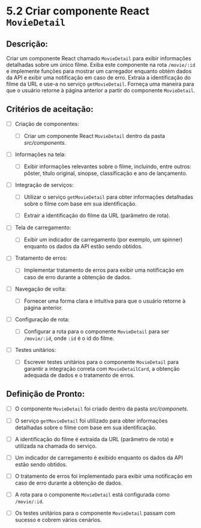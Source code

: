 # 5.2 Criar componente React `MovieDetail`

## Descrição:

Criar um componente React chamado `MovieDetail` para exibir informações detalhadas sobre um único filme. Exiba este componente na rota `/movie/:id` e implemente funções para mostrar um carregador enquanto obtém dados da API e exibir uma notificação em caso de erro. Extraia a identificação do filme da URL e use-a no serviço `getMovieDetail`. Forneça uma maneira para que o usuário retorne à página anterior a partir do componente `MovieDetail`.

## Critérios de aceitação:

- [ ] Criação de componentes:

    - [ ] Criar um componente React `MovieDetail` dentro da pasta _src/components_.

- [ ] Informações na tela:

     - [ ] Exibir informações relevantes sobre o filme, incluindo, entre outros: pôster, título original, sinopse, classificação e ano de lançamento.

- [ ] Integração de serviços:

     - [ ] Utilizar o serviço `getMovieDetail` para obter informações detalhadas sobre o filme com base em sua identificação.

     - [ ] Extrair a identificação do filme da URL (parâmetro de rota).

- [ ] Tela de carregamento:

     - [ ] Exibir um indicador de carregamento (por exemplo, um spinner) enquanto os dados da API estão sendo obtidos.

- [ ] Tratamento de erros:

     - [ ] Implementar tratamento de erros para exibir uma notificação em caso de erro durante a obtenção de dados.

- [ ] Navegação de volta:

     - [ ] Fornecer uma forma clara e intuitiva para que o usuário retorne à página anterior.

- [ ] Configuração de rota:

     - [ ] Configurar a rota para o componente `MovieDetail` para ser `/movie/:id`, onde `:id` é o id do filme.

- [ ] Testes unitários:

     - [ ] Escrever testes unitários para o componente `MovieDetail` para garantir a integração correta com `MovieDetailCard`, a obtenção adequada de dados e o tratamento de erros.

## Definição de Pronto:

- [ ] O componente `MovieDetail` foi criado dentro da pasta _src/componets_.

- [ ] O serviço `getMovieDetail` foi utilizado para obter informações detalhadas sobre o filme com base em sua identificação.

- [ ] A identificação do filme é extraída da URL (parâmetro de rota) e utilizada na chamada do serviço.

- [ ] Um indicador de carregamento é exibido enquanto os dados da API estão sendo obtidos.

- [ ] O tratamento de erros foi implementado para exibir uma notificação em caso de erro durante a obtenção de dados.

- [ ] A rota para o componente `MovieDetail` está configurada como `/movie/:id`.

- [ ] Os testes unitários para o componente `MovieDetail` passam com sucesso e cobrem vários cenários.
